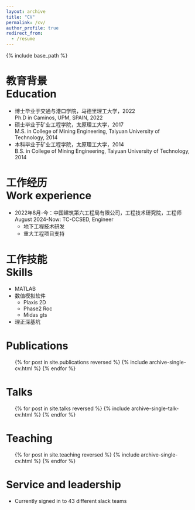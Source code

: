 ```yaml
---
layout: archive
title: "CV"
permalink: /cv/
author_profile: true
redirect_from:
  - /resume
---
```


{% include base_path %}

教育背景<br>Education
======
* 博士毕业于交通与港口学院，马德里理工大学，2022 <br>Ph.D in Caminos, UPM, SPAIN, 2022
* 硕士毕业于矿业工程学院，太原理工大学，2017 <br> M.S. in College of Mining Engineering, Taiyuan University of Technology, 2014
* 本科毕业于矿业工程学院，太原理工大学，2014 <br>B.S. in College of Mining Engineering, Taiyuan University of Technology, 2014


工作经历<br>Work experience
======
* 2022年8月-今：中国建筑第六工程局有限公司，工程技术研究院，工程师 <br> August 2024-Now: TC-CCSED, Engineer
  * 地下工程技术研发
  * 重大工程项目支持

  
工作技能<br>Skills
======
* MATLAB
* 数值模拟软件
  * Plaxis 2D
  * Phase2 Roc
  * Midas gts
* 理正深基坑

Publications
======
  <ul>{% for post in site.publications reversed %}
    {% include archive-single-cv.html %}
  {% endfor %}</ul>
  
Talks
======
  <ul>{% for post in site.talks reversed %}
    {% include archive-single-talk-cv.html  %}
  {% endfor %}</ul>
  
Teaching
======
  <ul>{% for post in site.teaching reversed %}
    {% include archive-single-cv.html %}
  {% endfor %}</ul>
  
Service and leadership
======
* Currently signed in to 43 different slack teams
